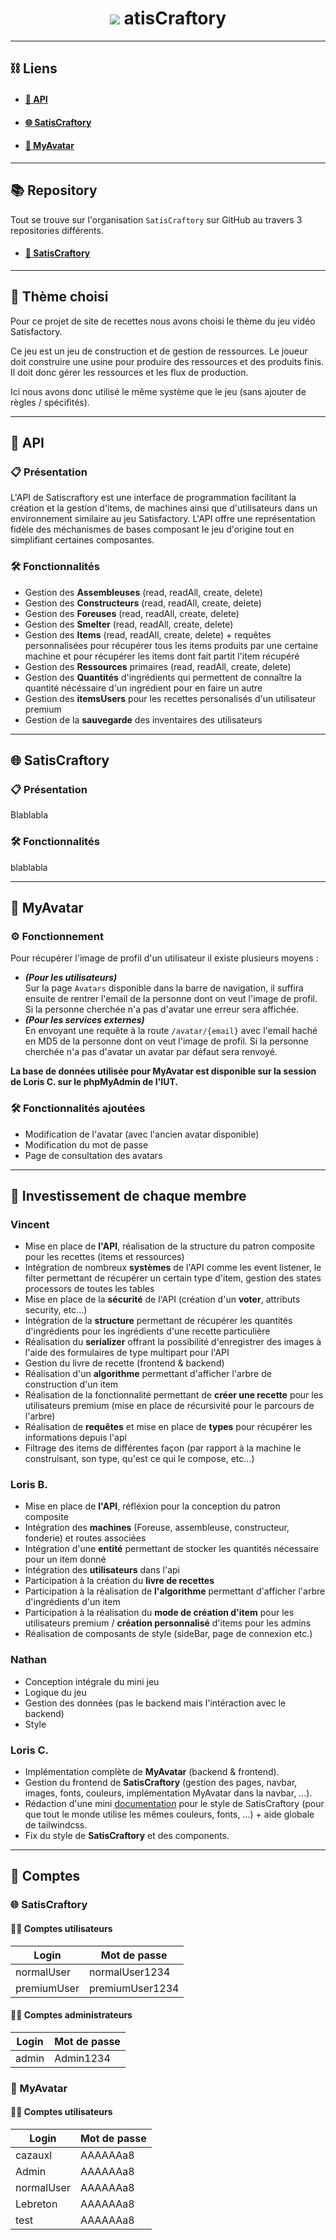 <h1 align="center">
    <img src="https://i.ibb.co/mJdbWwb/logo.png">
    atisCraftory
</h1>

---
## ⛓️ Liens
- #### [🎯 API]()
 
- #### [🌐 SatisCraftory]()
 
- #### [🙂 MyAvatar](https://webinfo.iutmontp.univ-montp2.fr/~cazauxl/MyAvatar/public/)

---
## 📚 Repository
Tout se trouve sur l'organisation `SatisCraftory` sur GitHub au travers 3 repositories différents.
- #### [🔧 SatisCraftory](https://github.com/Projet-Web-Recette)

---
## 📝 Thème choisi
Pour ce projet de site de recettes nous avons choisi le thème du jeu vidéo Satisfactory.

Ce jeu est un jeu de construction et de gestion de ressources. Le joueur doit construire une usine pour produire des ressources et des produits finis. Il doit donc gérer les ressources et les flux de production.

Ici nous avons donc utilisé le même système que le jeu (sans ajouter de règles / spécifités).

---
## 🎯 API

### 📋 Présentation
L'API de Satiscraftory est une interface de programmation facilitant la création et la gestion d'items, de machines ainsi que d'utilisateurs dans un environnement similaire au jeu Satisfactory.
L'API offre une représentation fidèle des méchanismes de bases composant le jeu d'origine tout en simplifiant certaines composantes.

### 🛠️ Fonctionnalités
- Gestion des **Assembleuses** (read, readAll, create, delete)
- Gestion des **Constructeurs** (read, readAll, create, delete)
- Gestion des **Foreuses** (read, readAll, create, delete)
- Gestion des **Smelter** (read, readAll, create, delete)
- Gestion des **Items** (read, readAll, create, delete) + requêtes personnalisées pour récupérer tous les items produits par une certaine machine et pour récupérer les items dont fait partit l'item récupéré
- Gestion des **Ressources** primaires (read, readAll, create, delete)
- Gestion des **Quantités** d'ingrédients qui permettent de connaître la quantité nécéssaire d'un ingrédient pour en faire un autre
- Gestion des **itemsUsers** pour les recettes personalisés d'un utilisateur premium
- Gestion de la **sauvegarde** des inventaires des utilisateurs

---
## 🌐 SatisCraftory

### 📋 Présentation
Blablabla

### 🛠️ Fonctionnalités
blablabla

---
## 🙂 MyAvatar

### ⚙️ Fonctionnement
Pour récupérer l'image de profil d'un utilisateur il existe plusieurs moyens :
- **_(Pour les utilisateurs)_** <br> Sur la page `Avatars` disponible dans la barre de navigation, il suffira ensuite de rentrer l'email de la personne dont on veut l'image de profil. Si la personne cherchée n'a pas d'avatar une erreur sera affichée.
- **_(Pour les services externes)_** <br> En envoyant une requête à la route `/avatar/{email}` avec l'email haché en MD5 de la personne dont on veut l'image de profil. Si la personne cherchée n'a pas d'avatar un avatar par défaut sera renvoyé.

**La base de données utilisée pour MyAvatar est disponible sur la session de Loris C. sur le phpMyAdmin de l'IUT.**

### 🛠️ Fonctionnalités ajoutées
- Modification de l'avatar (avec l'ancien avatar disponible)
- Modification du mot de passe
- Page de consultation des avatars

---
## 🔬 Investissement de chaque membre
### Vincent
  - Mise en place de **l'API**, réalisation de la structure du patron composite pour les recettes (items et ressources)
  - Intégration de nombreux **systèmes** de l'API comme les event listener, le filter permettant de récupérer un certain type d'item, gestion des states processors de toutes les tables
  - Mise en place de la **sécurité** de l'API (création d'un **voter**, attributs security, etc...)
  - Intégration de la **structure** permettant de récupérer les quantités d'ingrédients pour les ingrédients d'une recette particulière
  - Réalisation du **serializer** offrant la possibilité d'enregistrer des images à l'aide des formulaires de type multipart pour l'API
  - Gestion du livre de recette (frontend & backend)
  - Réalisation d'un **algorithme** permettant d'afficher l'arbre de construction d'un item
  - Réalisation de la fonctionnalité permettant de **créer une recette** pour les utilisateurs premium (mise en place de récursivité pour le parcours de l'arbre)
  - Réalisation de **requêtes** et mise en place de **types** pour récupérer les informations depuis l'api
  - Filtrage des items de différentes façon (par rapport à la machine le construisant, son type, qu'est ce qui le compose, etc...)

### Loris B.
  - Mise en place de **l'API**, réfléxion pour la conception du patron composite
  - Intégration des **machines** (Foreuse, assembleuse, constructeur, fonderie) et routes associées
  - Intégration d'une **entité** permettant de stocker les quantités nécessaire pour un item donné
  - Intégration des **utilisateurs** dans l'api 
  - Participation à la création du **livre de recettes** 
  - Participation à la réalisation de **l'algorithme** permettant d'afficher l'arbre d'ingrédients d'un item
  - Participation à la réalisation du **mode de création d'item** pour les utilisateurs premium / **création personnalisé** d'items pour les admins
  - Réalisation de composants de style (sideBar, page de connexion etc.)

### Nathan
  - Conception intégrale du mini jeu
  - Logique du jeu
  - Gestion des données (pas le backend mais l'intéraction avec le backend)
  - Style

### Loris C.
  - Implémentation complète de **MyAvatar** (backend & frontend).
  - Gestion du frontend de **SatisCraftory** (gestion des pages, navbar, images, fonts, couleurs, implémentation MyAvatar dans la navbar, ...).
  - Rédaction d'une mini [documentation](https://docs.google.com/document/d/1wvHHz6K4X--f-7Gzr9sHnywHvXo2VBO10cKy_OfuU14/edit?usp=sharing) pour le style de SatisCraftory (pour que tout le monde utilise les mêmes couleurs, fonts, ...) + aide globale de tailwindcss.
  - Fix du style de **SatisCraftory** et des components.

---
## 🔐 Comptes

### 🌐 SatisCraftory

#### 👨‍💼️ Comptes utilisateurs
| Login       | Mot de passe    |
|-------------|-----------------|
| normalUser  | normalUser1234  |
| premiumUser | premiumUser1234 |

#### 👨‍✈️ Comptes administrateurs
| Login       | Mot de passe    |
|-------------|-----------------|
| admin       | Admin1234       |

### 🙂 MyAvatar

#### ‍👨‍💼️ Comptes utilisateurs
| Login      | Mot de passe |
|------------|--------------|
| cazauxl    | AAAAAAa8     |
| Admin      | AAAAAAa8     |
| normalUser | AAAAAAa8     |
| Lebreton   | AAAAAAa8     |
| test       | AAAAAAa8     |
